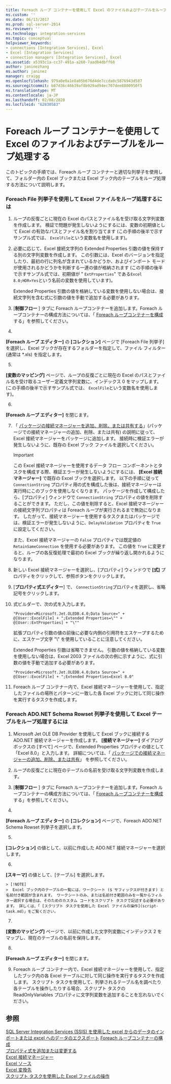 ```yaml
---
title: Foreach ループ コンテナーを使用して Excel のファイルおよびテーブルをループ処理する | Microsoft Docs
ms.custom: ''
ms.date: 06/13/2017
ms.prod: sql-server-2014
ms.reviewer: ''
ms.technology: integration-services
ms.topic: conceptual
helpviewer_keywords:
- connections [Integration Services], Excel
- Excel [Integration Services]
- connection managers [Integration Services], Excel
ms.assetid: a5393c1a-cc37-491a-a260-7aad84dbff68
author: janinezhang
ms.author: janinez
manager: craigg
ms.openlocfilehash: 979a0e0a1e8a05b676d4de7ccda0c5876943d587
ms.sourcegitcommit: b87d36c46b39af8b929ad94ec707dee8800950f5
ms.translationtype: MT
ms.contentlocale: ja-JP
ms.lasthandoff: 02/08/2020
ms.locfileid: "62830583"
---
```

# <a name="loop-through-excel-files-and-tables-by-using-a-foreach-loop-container"></a>Foreach ループ コンテナーを使用して Excel のファイルおよびテーブルをループ処理する
  このトピックの手順では、Foreach ループ コンテナーと適切な列挙子を使用して、フォルダー内の Excel ブックまたは Excel ブック内のテーブルをループ処理する方法について説明します。  
  
### <a name="to-loop-through-excel-files-by-using-the-foreach-file-enumerator"></a>Foreach File 列挙子を使用して Excel ファイルをループ処理するには  
  
1.  ループの反復ごとに現在の Excel のパスとファイル名を受け取る文字列変数を作成します。 検証で問題が発生しないようにするには、変数の初期値として Excel の有効なパスとファイル名を割り当てます (この手順の後半で示すサンプル式では、 `ExcelFile`という変数名を使用します)。  
  
2.  必要に応じて、Excel 接続文字列の Extended Properties 引数の値を保持する別の文字列変数を作成します。 この引数には、Excel のバージョンを指定したり、最初の行に列名が含まれているかどうか、およびインポート モードが使用されるかどうかを判断する一連の値が格納されます (この手順の後半で示すサンプル式では、初期値が " `ExtProperties`" である`Excel 8.0;HDR=Yes`という名前の変数を使用しています)。  
  
     Extended Properties 引数の値を格納している変数を使用しない場合は、接続文字列を含む式に引数の値を手動で追加する必要があります。  
  
3.  [**制御フロー** ] タブに Foreach ループコンテナーを追加します。Foreach ループコンテナーの構成方法については、「 [Foreach ループコンテナーを構成](foreach-loop-container.md)する」を参照してください。  
  
4.  
  **[Foreach ループ エディター]** の **[コレクション]** ページで [Foreach File 列挙子] を選択し、Excel ブックが存在するフォルダーを指定して、ファイル フィルター (通常は *.xls) を指定します。  
  
5.  
  **[変数のマッピング]** ページで、ループの反復ごとに現在の Excel のパスとファイル名を受け取るユーザー定義文字列変数に、インデックス 0 をマップします。 (この手順の後半で示すサンプル式では、 `ExcelFile`という変数名を使用します)。  
  
6.  
  **[Foreach ループ エディター]** を閉じます。  
  
7.  「 [パッケージの接続マネージャーを追加、削除、または共有する](../add-delete-or-share-a-connection-manager-in-a-package.md)」(パッケージでの接続マネージャーの追加、削除、または共有) の説明に従って、Excel 接続マネージャーをパッケージに追加します。 接続時に検証エラーが発生しないように、既存の Excel ブック ファイルを選択してください。  
  
    > [!IMPORTANT]  
    >  この Excel 接続マネージャーを使用するデータ フロー コンポーネントとタスクを構成する際、検証エラーが発生しないようにするには、 **[Excel 接続マネージャー]** で既存の Excel ブックを選択します。 以下の手順に従って `ConnectionString` プロパティ用の式を構成した後は、接続マネージャーは実行時にこのブックを使用しなくなります。 パッケージを作成して構成したら、[プロパティ] ウィンドウで `ConnectionString` プロパティの値を削除することができます。 ただし、この値を削除すると、Excel 接続マネージャーの接続文字列プロパティは Foreach ループが実行されるまで無効になります。 したがって、接続マネージャーを使用するタスクまたはパッケージでは、検証エラーが発生しないように、`DelayValidation` プロパティを `True` に設定してください。  
    >   
    >  また、Excel 接続マネージャーの `False` プロパティでは既定値の `RetainSameConnection` を使用する必要があります。 この値を `True` に変更すると、ループの各反復処理で最初の Excel ブックが繰り返し開かれるようになります。  
  
8.  新しい Excel 接続マネージャーを選択し、[プロパティ] ウィンドウで **[式]** プロパティをクリックして、参照ボタンをクリックします。  
  
9. [**プロパティ式エディター**] で、 `ConnectionString`プロパティを選択し、省略記号をクリックします。  
  
10. 式ビルダーで、次の式を入力します。  
  
    ```  
    "Provider=Microsoft.Jet.OLEDB.4.0;Data Source=" +  @[User::ExcelFile] + ";Extended Properties=\"" + @[User::ExtProperties] + "\""  
    ```  
  
     拡張プロパティ引数の値の前後に必要な内側の引用符をエスケープするために、エスケープ文字 "\\" を使用していることに注意してください。  
  
     Extended Properties 引数は省略できません。 引数の値を格納している変数を使用しない場合は、Excel 2003 ファイルの次の例に示すように、式に引数の値を手動で追加する必要があります。  
  
    ```  
    "Provider=Microsoft.Jet.OLEDB.4.0;Data Source=" +  @[User::ExcelFile] + ";Extended Properties=Excel 8.0"  
    ```  
  
11. Foreach ループ コンテナー内で、Excel 接続マネージャーを使用して、指定したファイルの場所とパターンに一致した各 Excel ブックに対して同じ操作を実行するタスクを作成します。  
  
### <a name="to-loop-through-excel-tables-by-using-the-foreach-adonet-schema-rowset-enumerator"></a>Foreach ADO.NET Schema Rowset 列挙子を使用して Excel テーブルをループ処理するには  
  
1.  Microsoft Jet OLE DB Provider を使用して Excel ブックに接続する ADO.NET 接続マネージャーを作成します。 
  **[接続マネージャー]** ダイアログ ボックスの [すべて] ページで、Extended Properties プロパティの値として「Excel 8.0」と入力します。 詳細については、「 [パッケージでの接続マネージャーの追加、削除、または共有](../add-delete-or-share-a-connection-manager-in-a-package.md)」 を参照してください。  
  
2.  ループの反復ごとに現在のテーブルの名前を受け取る文字列変数を作成します。  
  
3.  [**制御フロー** ] タブに Foreach ループコンテナーを追加します。Foreach ループコンテナーの構成方法については、「 [Foreach ループコンテナーを構成](foreach-loop-container.md)する」を参照してください。  
  
4.  
  **[Foreach ループ エディター]** の **[コレクション]** ページで、Foreach ADO.NET Schema Rowset 列挙子を選択します。  
  
5.  
  **[コレクション]** の値として、以前に作成した ADO.NET 接続マネージャーを選択します。  
  
6.  
  **[スキーマ]** の値として、[テーブル] を選択します。  
  
    > [!NOTE]  
    >  Excel ブック内のテーブルの一覧には、ワークシート ($ サフィックスが付きます) と名前付き範囲が含まれます。 ワークシートのみ、または名前付き範囲のみを一覧からフィルター選択する場合は、そのためのカスタム コードをスクリプト タスクで記述する必要があります。 詳しくは、「 [スクリプト タスクを使用した Excel ファイルの操作](script-task.md)」をご覧ください。  
  
7.  
  **[変数のマッピング]** ページで、以前に作成した文字列変数にインデックス 2 をマップし、現在のテーブルの名前を保持します。  
  
8.  
  **[Foreach ループ エディター]** を閉じます。  
  
9. Foreach ループ コンテナー内で、Excel 接続マネージャーを使用して、指定したブック内の各 Excel テーブルに対して同じ操作を実行するタスクを作成します。 スクリプト タスクを使用して、列挙されるテーブル名を調べたり各テーブルを操作したりする場合、スクリプト タスクの ReadOnlyVariables プロパティに文字列変数を追加することを忘れないでください。  
  
## <a name="see-also"></a>参照  
 [SQL Server Integration Services (SSIS) を使用した excel からのデータのインポートまたは excel へのデータのエクスポート](../load-data-to-from-excel-with-ssis.md) [Foreach ループコンテナーの構成](foreach-loop-container.md)   
 [プロパティ式を追加または変更する](../expressions/add-or-change-a-property-expression.md)   
 [Excel 接続マネージャー](../connection-manager/excel-connection-manager.md)   
 [Excel ソース](../data-flow/excel-source.md)   
 [Excel 変換先](../data-flow/excel-destination.md)   
 [スクリプト タスクを使用した Excel ファイルの操作](script-task.md)  
  
  
